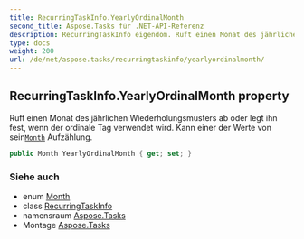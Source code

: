 ```yaml
---
title: RecurringTaskInfo.YearlyOrdinalMonth
second_title: Aspose.Tasks für .NET-API-Referenz
description: RecurringTaskInfo eigendom. Ruft einen Monat des jährlichen Wiederholungsmusters ab oder legt ihn fest wenn der ordinale Tag verwendet wird.  Kann einer der Werte von seinMonth Aufzählung.
type: docs
weight: 200
url: /de/net/aspose.tasks/recurringtaskinfo/yearlyordinalmonth/
---
```

## RecurringTaskInfo.YearlyOrdinalMonth property

Ruft einen Monat des jährlichen Wiederholungsmusters ab oder legt ihn fest, wenn der ordinale Tag verwendet wird.  Kann einer der Werte von sein[`Month`](../../month/) Aufzählung.

```csharp
public Month YearlyOrdinalMonth { get; set; }
```

### Siehe auch

* enum [Month](../../month/)
* class [RecurringTaskInfo](../)
* namensraum [Aspose.Tasks](../../recurringtaskinfo/)
* Montage [Aspose.Tasks](../../../)


